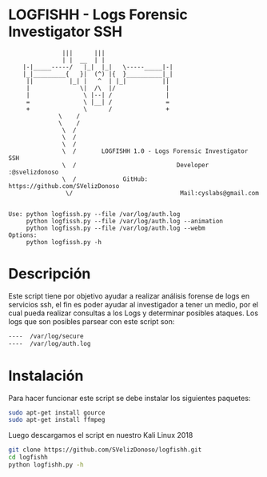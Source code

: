 # LOGFISHH - Logs Forensic Investigator SSH

			       |||      |||
			       | |  __  | |
		|-|_____-----/   |_|  |_|   \-----_____|-|
		|_|_________{   }|  (^) |{  }__________|_|
		 ||          |_| |   ^  | |_|          ||
		 |              \|  /\  |/              |
		 |               \ |--| /               |
		 =               \ |__| /               =
		 +               \      /               +
				  \    /
				  \    /
				   \  /
				   \  /
				   \  /
				   \  /       LOGFISHH 1.0 - Logs Forensic Investigator SSH
				   \  /                            Developer :@svelizdonoso       
				   \  /             GitHub: https://github.com/SVelizDonoso
				    \/                              Mail:cyslabs@gmail.com        
                                                           
                                                     
    Use: python logfissh.py --file /var/log/auth.log
         python logfissh.py --file /var/log/auth.log --animation 
         python logfissh.py --file /var/log/auth.log --webm 
    Options: 
         python logfissh.py -h


   
 # Descripción
Este script tiene por objetivo ayudar a realizar análisis forense de logs en servicios ssh, el fin es poder ayudar al investigador a tener un medio, por el cual pueda realizar consultas a los Logs y determinar posibles ataques.
Los logs que son posibles parsear con este script son:

 ```sh
----  /var/log/secure
----  /var/log/auth.log
```

 # Instalación
 
 Para hacer funcionar este script se debe instalar los siguientes paquetes:
 ```sh
 sudo apt-get install gource
 sudo apt-get install ffmpeg
 ```
Luego descargamos el script en nuestro Kali Linux 2018
```sh
git clone https://github.com/SVelizDonoso/logfishh.git
cd logfishh
python logfishh.py -h
```
 
 
